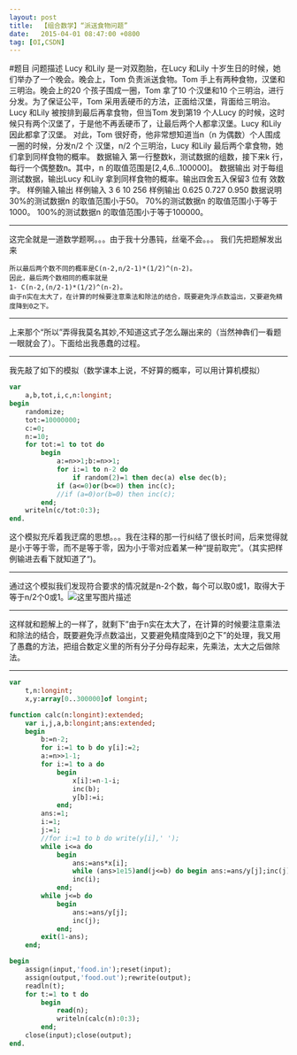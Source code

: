 ```yaml
---
layout: post
title:  【组合数学】“派送食物问题”
date:   2015-04-01 08:47:00 +0800
tag: [OI,CSDN]
---
```


#题目
	问题描述
	Lucy 和Lily 是一对双胞胎，在Lucy 和Lily 十岁生日的时候，她们举办了一个晚会。晚会上，Tom 负责派送食物。Tom 手上有两种食物，汉堡和三明治。晚会上的20 个孩子围成一圈，Tom 拿了10 个汉堡和10 个三明治，进行分发。为了保证公平，Tom 采用丢硬币的方法，正面给汉堡，背面给三明治。Lucy 和Lily 被按排到最后再拿食物，但当Tom 发到第19 个人Lucy 的时候，这时候只有两个汉堡了，于是他不再丢硬币了，让最后两个人都拿汉堡。Lucy 和Lily 因此都拿了汉堡。
	对此，Tom 很好奇，他非常想知道当n（n 为偶数）个人围成一圈的时候，分发n/2 个
	汉堡，n/2 个三明治，Lucy 和Lily 最后两个拿食物，她们拿到同样食物的概率。
	数据输入
	第一行整数k，测试数据的组数，接下来k 行，每行一个偶整数n。其中，n 的取值范围是[2,4,6…100000]。
	数据输出
	对于每组测试数据，输出Lucy 和Lily 拿到同样食物的概率。输出四舍五入保留3 位有
	效数字。
	样例输入输出
	样例输入
	3 
	6
	10
	256
	样例输出
	0.625
	0.727
	0.950
	数据说明
	30%的测试数据n 的取值范围小于50。
	70%的测试数据n 的取值范围小于等于1000。
	100%的测试数据n 的取值范围小于等于100000。
___
这完全就是一道数学题啊。。。由于我十分愚钝，丝毫不会。。。
我们先把题解发出来

	所以最后两个数不同的概率是C(n-2,n/2-1)*(1/2)^(n-2)。
	因此，最后两个数相同的概率就是
	1- C(n-2,(n/2-1)*(1/2)^(n-2)。
	由于n实在太大了，在计算的时候要注意乘法和除法的结合，既要避免浮点数溢出，又要避免精度降到0之下。

___
上来那个“所以”弄得我莫名其妙,不知道这式子怎么蹦出来的（当然神犇们一看题一眼就会了）。下面给出我愚蠢的过程。
___
我先敲了如下的模拟（数学课本上说，不好算的概率，可以用计算机模拟）
```pascal
var
	a,b,tot,i,c,n:longint;
begin
	randomize;
	tot:=10000000;
	c:=0;
	n:=10;
	for tot:=1 to tot do
		begin
			a:=n>>1;b:=n>>1;
			for i:=1 to n-2 do
				if random(2)=1 then dec(a) else dec(b);
			if (a<=0)or(b<=0) then inc(c);
			//if (a=0)or(b=0) then inc(c);
		end;
	writeln(c/tot:0:3);
end.
```
这个模拟充斥着我迂腐的思想。。。我在注释的那一行纠结了很长时间，后来觉得就是小于等于零，而不是等于零，因为小于零对应着某一种“提前取完”。（其实把样例输进去看下就知道了“)。
___
通过这个模拟我们发现符合要求的情况就是n-2个数，每个可以取0或1，取得大于等于n/2个0或1。![这里写图片描述](http://img.blog.csdn.net/20150401091644995)

___
这样就和题解上的一样了，就剩下”由于n实在太大了，在计算的时候要注意乘法和除法的结合，既要避免浮点数溢出，又要避免精度降到0之下”的处理，我又用了愚蠢的方法，把组合数定义里的所有分子分母存起来，先乘法，太大之后做除法。
___
```pascal
var
	t,n:longint;
	x,y:array[0..300000]of longint;

function calc(n:longint):extended;
	var i,j,a,b:longint;ans:extended;
	begin
		b:=n-2;
		for i:=1 to b do y[i]:=2;
		a:=n>>1-1;
		for i:=1 to a do
			begin
				x[i]:=n-1-i;
				inc(b);
				y[b]:=i;
			end;
		ans:=1;
		i:=1;
		j:=1;
		//for i:=1 to b do write(y[i],' ');
		while i<=a do
			begin
				ans:=ans*x[i];
				while (ans>1e15)and(j<=b) do begin ans:=ans/y[j];inc(j);end;
				inc(i);
			end;
		while j<=b do
			begin
				ans:=ans/y[j];
				inc(j);
			end;
		exit(1-ans);
	end;

begin
	assign(input,'food.in');reset(input);
	assign(output,'food.out');rewrite(output);
	readln(t);
	for t:=1 to t do
		begin
			read(n);
			writeln(calc(n):0:3);
		end;
	close(input);close(output);
end.
```
